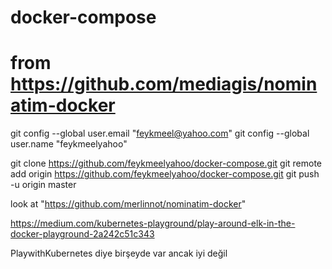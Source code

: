 # docker-compose
# from https://github.com/mediagis/nominatim-docker

git config --global user.email "feykmeel@yahoo.com"
git config --global user.name "feykmeelyahoo"

git clone https://github.com/feykmeelyahoo/docker-compose.git
git remote add origin https://github.com/feykmeelyahoo/docker-compose.git
git push -u origin master



look at "https://github.com/merlinnot/nominatim-docker"

https://medium.com/kubernetes-playground/play-around-elk-in-the-docker-playground-2a242c51c343

PlaywithKubernetes diye birşeyde var ancak iyi değil
